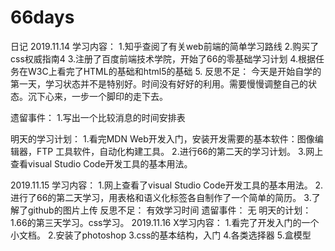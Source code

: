 # 66days
日记
2019.11.14
  学习内容：
    1.知乎查阅了有关web前端的简单学习路线
    2.购买了css权威指南4
    3.注册了百度前端技术学院，开始了66的零基础学习计划
    4.根据任务在W3C上看完了HTML的基础和html5的基础
    5.
  反思不足：
    今天是开始自学的第一天，学习状态并不是特别好。时间没有好好的利用。需要慢慢调整自己的状态。沉下心来，一步一个脚印的走下去。
 
  遗留事件：
    1.写出一个比较消息的时间安排表
  
  明天的学习计划：
    1.看完MDN Web开发入门，安装开发需要的基本软件：图像编辑器，FTP 工具软件，自动化构建工具。
    2.进行66的第二天的学习计划。
    3.网上查看visual Studio Code开发工具的基本用法。
    
2019.11.15
  学习内容：
    1.网上查看了visual Studio Code开发工具的基本用法。
    2.进行了66的第二天学习，用表格和语义化标签各自制作了一个简单的简历。
    3.了解了github的图片上传
  反思不足：
    有效学习时间
  遗留事件：
    无
  明天的计划：
    1.66的第三天学习。css学习。
 2019.11.16
X学习内容：
  1.看完了开发入门的一个小文档。
  2.安装了photoshop
  3.css的基本结构，入门
  4.各类选择器
  5.盒模型
